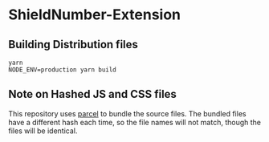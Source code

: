 # ShieldNumber-Extension

## Building Distribution files
```
yarn 
NODE_ENV=production yarn build
```

## Note on Hashed JS and CSS files
This repository uses [parcel](https://parceljs.org) to bundle the source files. The bundled files have a different hash each time, so the file names will not match, though the files will be identical.
